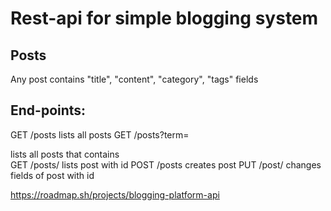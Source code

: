 # Rest-api for simple blogging system

## Posts
Any post contains "title", "content", "category", "tags" fields

## End-points:
GET  /posts               lists all posts
GET  /posts?term=<search> lists all posts that contains <search>
GET  /posts/<id>          lists post with <id> id
POST /posts               creates post 
PUT  /post/<id>           changes fields of post with <id> id

https://roadmap.sh/projects/blogging-platform-api
